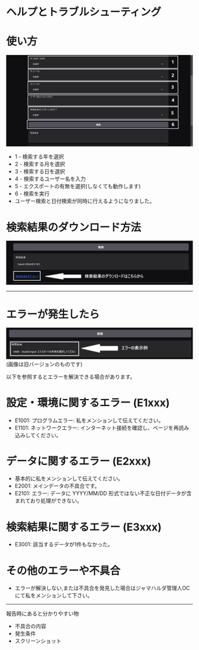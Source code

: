 # ヘルプとトラブルシューティング
# 使い方
![image](https://github.com/X1288664/Member-Analysis/blob/Files/How%20to.jpg)
* 1 - 検索する年を選択
* 2 - 検索する月を選択
* 3 - 検索する日を選択
* 4 - 検索するユーザー名を入力
* 5 - エクスポートの有無を選択(しなくても動作します)
* 6 - 検索を実行
* ユーザー検索と日付検索が同時に行えるようになりました。
# 検索結果のダウンロード方法
![image](https://github.com/X1288664/Member-Analysis/blob/Files/Download.jpg)

---
# エラーが発生したら
![image](https://github.com/X1288664/Member-Analysis/blob/Files/error%20ex..jpg)
(画像は旧バージョンのものです)

以下を参照するとエラーを解決できる場合があります。
# 設定・環境に関するエラー (E1xxx)
* E1001: プログラムエラー: 私をメンションして伝えてください。
* E1101: ネットワークエラー: インターネット接続を確認し、ページを再読み込みしてください。
# データに関するエラー (E2xxx)
* 基本的に私をメンションして伝えてください。
* E2001: メインデータの不具合です。
* E2101: エラー: データに YYYY/MM/DD 形式ではない不正な日付データが含まれており処理ができない。
# 検索結果に関するエラー (E3xxx)
* E3001: 該当するデータが1件もなかった。
# その他のエラーや不具合
* エラーが解決しない,または不具合を発見した場合はジャマハルダ管理人OCにて私をメンションして下さい。
---
報告時にあると分かりやすい物
* 不具合の内容
* 発生条件
* スクリーンショット
